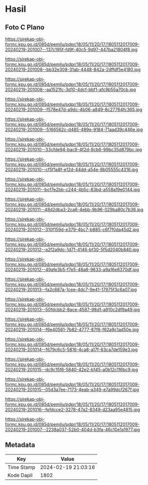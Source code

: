 # Hasil

## Foto C Plano

https://sirekap-obj-formc.kpu.go.id/085d/pemilu/pdpr/18/05/11/20/17/1805112017009-20240219-201007--137c195f-fd9f-40c5-9d97-447ba21804f8.jpg

https://sirekap-obj-formc.kpu.go.id/085d/pemilu/pdpr/18/05/11/20/17/1805112017009-20240219-201008--bb32e308-31ab-4448-842a-2dffdf5e4180.jpg

https://sirekap-obj-formc.kpu.go.id/085d/pemilu/pdpr/18/05/11/20/17/1805112017009-20240219-201008--aa1521fc-3d10-4dcf-bbf1-afc9b55a70cb.jpg

https://sirekap-obj-formc.kpu.go.id/085d/pemilu/pdpr/18/05/11/20/17/1805112017009-20240219-201009--f578e47d-a9dc-4b06-a849-8c27764fc365.jpg

https://sirekap-obj-formc.kpu.go.id/085d/pemilu/pdpr/18/05/11/20/17/1805112017009-20240219-201009--5166562c-d485-489e-9184-71aad39c446e.jpg

https://sirekap-obj-formc.kpu.go.id/085d/pemilu/pdpr/18/05/11/20/17/1805112017009-20240219-201010--33cfde94-bac9-4f2d-8cb6-99bc35d879bc.jpg

https://sirekap-obj-formc.kpu.go.id/085d/pemilu/pdpr/18/05/11/20/17/1805112017009-20240219-201010--cf5f1a8f-e12d-44dd-a54e-8b05555c4316.jpg

https://sirekap-obj-formc.kpu.go.id/085d/pemilu/pdpr/18/05/11/20/17/1805112017009-20240219-201011--bcf7e2bb-c244-4b5c-83bd-a558a19e0144.jpg

https://sirekap-obj-formc.kpu.go.id/085d/pemilu/pdpr/18/05/11/20/17/1805112017009-20240219-201011--48d2dba3-2ca6-4ebb-9b96-029ba80c7b36.jpg

https://sirekap-obj-formc.kpu.go.id/085d/pemilu/pdpr/18/05/11/20/17/1805112017009-20240219-201012--310f159d-e379-4bc7-b885-c6f7f0da45d2.jpg

https://sirekap-obj-formc.kpu.go.id/085d/pemilu/pdpr/18/05/11/20/17/1805112017009-20240219-201012--a2f2a9dc-1d71-4146-bf30-5f5d2040b840.jpg

https://sirekap-obj-formc.kpu.go.id/085d/pemilu/pdpr/18/05/11/20/17/1805112017009-20240219-201012--49afe3b5-f7e5-48a6-9633-a9a16e8370df.jpg

https://sirekap-obj-formc.kpu.go.id/085d/pemilu/pdpr/18/05/11/20/17/1805112017009-20240219-201013--fa2c687a-1cee-4dc7-9e41-17975f3c6a07.jpg

https://sirekap-obj-formc.kpu.go.id/085d/pemilu/pdpr/18/05/11/20/17/1805112017009-20240219-201013--50fdcbb2-8ace-4587-98d1-a910c2df9a49.jpg

https://sirekap-obj-formc.kpu.go.id/085d/pemilu/pdpr/18/05/11/20/17/1805112017009-20240219-201014--f6e40561-7b82-4777-87f8-f62a9c1ad50e.jpg

https://sirekap-obj-formc.kpu.go.id/085d/pemilu/pdpr/18/05/11/20/17/1805112017009-20240219-201014--f679c6c5-5816-4ca8-a17f-63ca7de159e3.jpg

https://sirekap-obj-formc.kpu.go.id/085d/pemilu/pdpr/18/05/11/20/17/1805112017009-20240219-201015--dc9c15f6-5840-42e2-b145-a0b12c1f6bc9.jpg

https://sirekap-obj-formc.kpu.go.id/085d/pemilu/pdpr/18/05/11/20/17/1805112017009-20240219-201015--05d3a7ee-7173-4eab-a349-e7a99dcf267f.jpg

https://sirekap-obj-formc.kpu.go.id/085d/pemilu/pdpr/18/05/11/20/17/1805112017009-20240219-201016--fefdcce2-3278-47a2-8349-d23aa95e4815.jpg

https://sirekap-obj-formc.kpu.go.id/085d/pemilu/pdpr/18/05/11/20/17/1805112017009-20240219-201007--2238a037-52b0-404d-b3fa-46c10e1a1977.jpg


## Metadata

| Key        | Value               |
| ---------- | ------------------- |
| Time Stamp | 2024-02-19 21:03:16 |
| Kode Dapil | 1802                |



